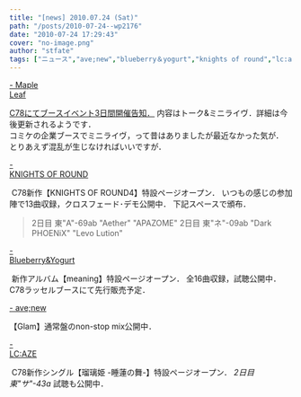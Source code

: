 ```yaml
---
title: "[news] 2010.07.24 (Sat)"
path: "/posts/2010-07-24--wp2176"
date: "2010-07-24 17:29:43"
cover: "no-image.png"
author: "stfate"
tags: ["ニュース","ave;new","blueberry＆yogurt","knights of round","lc:aze","霜月はるか"]
---
```


<style type="text/css">
<!--
p {white-space: pre-wrap};
-->
</style>

<a  href="http://shimotsukin.com/" target="_blank">- Maple Leaf</a>
<div ><a href="http://craftscape.co.jp/c78/c78.html">C78にてブースイベント3日間開催告知．</a>
内容はトーク&ミニライヴ．詳細は今後更新されるようです．
<div >コミケの企業ブースでミニライヴ，って昔はありましたが最近なかった気が．
とりあえず混乱が生じなければいいですが．</div></div>

<a  href="http://www.radio-mnc.net/KNTS-0004/" target="_blank">- KNIGHTS OF ROUND</a>
<div ><a href="http://www.radio-mnc.net/KNTS-0004/"><img src="http://www.radio-mnc.net/KNTS-0004/img/banner_big.png" alt="" /></a>
C78新作【KNIGHTS OF ROUND4】特設ページオープン．
いつもの感じの参加陣で13曲収録，クロスフェード･デモ公開中．
下記スペースで頒布．
<blockquote>2日目 東"A"-69ab "Aether" "APAZOME"
2日目 東"ネ"-09ab "Dark PHOENiX" "Levo Lution"</blockquote></div>

<a  href="http://blueberry-yogurt.com/" target="_blank">- Blueberry&Yogurt</a>
<div ><a href="http://blueberry-yogurt.com/meaning/"><img src="http://blueberry-yogurt.com/meaning/img/meaning_banner400.gif" alt="" /></a>
新作アルバム【meaning】特設ページオープン．
全16曲収録，試聴公開中．C78ラッセルブースにて先行販売予定．</div>

<a  href="http://www.avenew.jp/" target="_blank">- ave;new</a>
<div >【Glam】通常盤のnon-stop mix公開中．</div>

<a  href="http://r-lmina.sakura.ne.jp/" target="_blank">- LC:AZE</a>
<div ><a href="http://www.lcaze.com/rurihime/"><img src="http://www.lcaze.com/rurihime/images/banner_l.png" alt="" /></a>
C78新作シングル【瑠璃姫 -睡蓮の舞-】特設ページオープン．
<em>2日目 東"サ"-43a</em> 試聴も公開中．</div>
